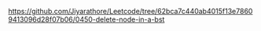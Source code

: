https://github.com/Jiyarathore/Leetcode/tree/62bca7c440ab4015f13e78609413096d28f07b06/0450-delete-node-in-a-bst
